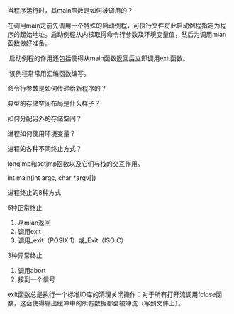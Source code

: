 当程序运行时，其main函数是如何被调用的？

​	在调用main之前先调用一个特殊的启动例程，可执行文件将此启动例程指定为程序的起始地址。启动例程从内核取得命令行参数及环境变量值，然后为调用mian函数做好准备。

​	启动例程的作用还包括使得从main函数返回后立即调用exit函数。

​	该例程常常用汇编函数编写。

命令行参数是如何传递给新程序的？

典型的存储空间布局是什么样子？

如何分配另外的存储空间？

进程如何使用环境变量？

进程的各种不同终止方式？

longjmp和setjmp函数以及它们与栈的交互作用。



int main(int argc, char *argv[])



进程终止的8种方式

5种正常终止

1. 从mian返回
2. 调用exit
3. 调用\_exit（POSIX.1）或\_Exit（ISO C）

3种异常终止

1. 调用abort
2. 接到一个信号

exit函数总是执行一个标准IO库的清理关闭操作：对于所有打开流调用fclose函数，这会使得输出缓冲中的所有数据都会被冲洗（写到文件上）。


